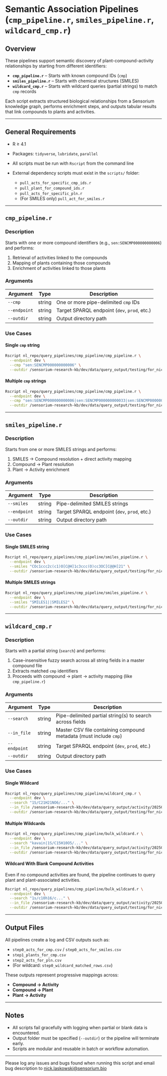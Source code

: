# Semantic Association Pipelines (`cmp_pipeline.r`, `smiles_pipeline.r`, `wildcard_cmp.r`)

## Overview

These pipelines support semantic discovery of plant-compound-activity relationships by starting from different identifiers:

* **`cmp_pipeline.r`** – Starts with known compound IDs (`cmp`)
* **`smiles_pipeline.r`** – Starts with chemical structures (SMILES)
* **`wildcard_cmp.r`** – Starts with wildcard queries (partial strings) to match `cmp` records

Each script extracts structured biological relationships from a Sensorium knowledge graph, performs enrichment steps, and outputs tabular results that link compounds to plants and activities.

---

## General Requirements

* R ≥ 4.1
* Packages: `tidyverse`, `lubridate`, `parallel`
* All scripts must be run with `Rscript` from the command line
* External dependency scripts must exist in the `scripts/` folder:

  * `pull_acts_for_specific_cmp_ids.r`
  * `pull_plant_for_compound_ids.r`
  * `pull_acts_for_specific_pln.r`
  * (For SMILES only) `pull_act_for_smiles.r`

---

## `cmp_pipeline.r`

### Description

Starts with one or more compound identifiers (e.g., `sen:SENCMP000000000006`) and performs:

1. Retrieval of activities linked to the compounds
2. Mapping of plants containing those compounds
3. Enrichment of activities linked to those plants

### Arguments

| Argument     | Type   | Description                                  |
| ------------ | ------ | -------------------------------------------- |
| `--cmp`      | string | One or more pipe-delimited `cmp` IDs         |
| `--endpoint` | string | Target SPARQL endpoint (`dev`, `prod`, etc.) |
| `--outdir`   | string | Output directory path                        |

### Use Cases

#### Single `cmp` string

```bash
Rscript nl_repo/query_pipelines/cmp_pipeline/cmp_pipeline.r \
  --endpoint dev \
  --cmp "sen:SENCMP000000000006" \
  --outdir /sensorium-research-kb/dev/data/query_output/testing/for_nick/20250604_cmp_pipeline_single_cmp_test
```

#### Multiple `cmp` strings

```bash
Rscript nl_repo/query_pipelines/cmp_pipeline/cmp_pipeline.r \
  --endpoint dev \
  --cmp "sen:SENCMP000000000006|sen:SENCMP000000000033|sen:SENCMP000000000046" \
  --outdir /sensorium-research-kb/dev/data/query_output/testing/for_nick/20250604_cmp_pipeline_multi_cmp_test
```

---

## `smiles_pipeline.r`

### Description

Starts from one or more SMILES strings and performs:

1. SMILES → Compound resolution + direct activity mapping
2. Compound → Plant resolution
3. Plant → Activity enrichment

### Arguments

| Argument     | Type   | Description                                  |
| ------------ | ------ | -------------------------------------------- |
| `--smiles`   | string | Pipe-delimited SMILES strings                |
| `--endpoint` | string | Target SPARQL endpoint (`dev`, `prod`, etc.) |
| `--outdir`   | string | Output directory path                        |

### Use Cases

#### Single SMILES string

```bash
Rscript nl_repo/query_pipelines/cmp_pipeline/smiles_pipeline.r \
  --endpoint dev \
  --smiles "COc1ccc2c(c1)O[C@H]1c3ccc(O)cc3OC[C@@H]21" \
  --outdir /sensorium-research-kb/dev/data/query_output/testing/for_nick/20250604_smile_pipeline_test
```

#### Multiple SMILES strings

```bash
Rscript nl_repo/query_pipelines/cmp_pipeline/smiles_pipeline.r \
  --endpoint dev \
  --smiles "SMILES1||SMILES2" \
  --outdir /sensorium-research-kb/dev/data/query_output/testing/for_nick/20250604_smile_pipeline_test
```

---

## `wildcard_cmp.r`

### Description

Starts with a partial string (`search`) and performs:

1. Case-insensitive fuzzy search across all string fields in a master compound file
2. Extracts matched `cmp` identifiers
3. Proceeds with compound → plant → activity mapping (like `cmp_pipeline.r`)

### Arguments

| Argument     | Type   | Description                                                       |
| ------------ | ------ | ----------------------------------------------------------------- |
| `--search`   | string | Pipe-delimited partial string(s) to search across fields          |
| `--in_file`  | string | Master CSV file containing compound metadata (must include `cmp`) |
| `--endpoint` | string | Target SPARQL endpoint (`dev`, `prod`, etc.)                      |
| `--outdir`   | string | Output directory path                                             |

### Use Cases

#### Single Wildcard

```bash
Rscript nl_repo/query_pipelines/cmp_pipeline/wildcard_cmp.r \
  --endpoint dev \
  --search "1S/C21H21NO6/..." \
  --in_file /sensorium-research-kb/dev/data/query_output/activity/20250603_master_cmp_w_np.csv \
  --outdir /sensorium-research-kb/dev/data/query_output/testing/for_nick/20250604_wildcard_single_test
```

#### Multiple Wildcards

```bash
Rscript nl_repo/query_pipelines/cmp_pipeline/bulk_wildcard.r \
  --endpoint dev \
  --search "kavain|1S/C15H10O5/..." \
  --in_file /sensorium-research-kb/dev/data/query_output/activity/20250603_master_cmp_w_np.csv \
  --outdir /sensorium-research-kb/dev/data/query_output/testing/for_nick/20250604_wildcard_multi_test
```

#### Wildcard With Blank Compound Activities

Even if no compound activities are found, the pipeline continues to query plant and plant-associated activities.

```bash
Rscript nl_repo/query_pipelines/cmp_pipeline/bulk_wildcard.r \
  --endpoint dev \
  --search "1s/c10h16/c..." \
  --in_file /sensorium-research-kb/dev/data/query_output/activity/20250603_master_cmp_w_np.csv \
  --outdir /sensorium-research-kb/dev/data/query_output/testing/for_nick/20250604_wildcard_single_test_only_cmpact_blanks
```

---

## Output Files

All pipelines create a log and CSV outputs such as:

* `step0_acts_for_cmp.csv` / `step0_acts_for_smiles.csv`
* `step1_plants_for_cmp.csv`
* `step2_acts_for_pln.csv`
* (For wildcard: `step0_wildcard_matched_rows.csv`)

These outputs represent progressive mappings across:

* **Compound → Activity**
* **Compound → Plant**
* **Plant → Activity**

---

## Notes

* All scripts fail gracefully with logging when partial or blank data is encountered.
* Output folder must be specified (`--outdir`) or the pipeline will terminate early.
* Scripts are modular and reusable in batch or workflow automation.

---

Please log any issues and bugs found when running this script and email bug description to nick.laskowski@sensorium.bio